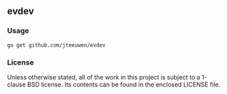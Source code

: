 ## evdev

### Usage

    go get github.com/jteeuwen/evdev

### License

Unless otherwise stated, all of the work in this project is subject to a
1-clause BSD license. Its contents can be found in the enclosed LICENSE file.

